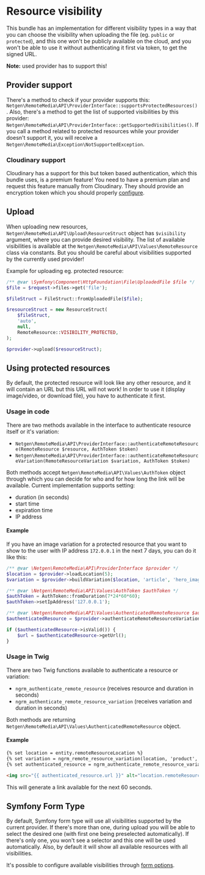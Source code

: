 # Resource visibility

This bundle has an implementation for different visibility types in a way that you can choose the visibility when uploading the file (eg. `public` or `protected`), and this one won't be publicly available on the cloud, and you won't be able to use it without authenticating it first via token, to get the signed URL.

**Note:** used provider has to support this!

## Provider support

There's a method to check if your provider supports this: `Netgen\RemoteMedia\API\ProviderInterface::supportsProtectedResources()`. Also, there's a method to get the list of supported visibilities by this provider: `Netgen\RemoteMedia\API\ProviderInterface::getSupportedVisibilities()`. If you call a method related to protected resources while your provider doesn't support it, you will receive a `Netgen\RemoteMedia\Exception\NotSupportedException`.

### Cloudinary support

Cloudinary has a support for this but token based authentication, which this bundle uses, is a premium feature! You need to have a premium plan and request this feature manually from Cloudinary. They should provide an encryption token which you should properly [configure](INSTALL.md##auth-token-for-protected-resources-cloudinary-premium).

## Upload

When uploading new resources, `Netgen\RemoteMedia\API\Upload\ResourceStruct` object has `$visibility` argument, where you can provide desired visibility. The list of available visibilities is available at the `Netgen\RemoteMedia\API\Values\RemoteResource` class via constants. But you should be careful about visibilities supported by the currently used provider!

Example for uploading eg. protected resource:

```php
/** @var \Symfony\Component\HttpFoundation\File\UploadedFile $file */
$file = $request->files->get('file');

$fileStruct = FileStruct::fromUploadedFile($file);

$resourceStruct = new ResourceStruct(
    $fileStruct,
    'auto',
    null,
    RemoteResource::VISIBILITY_PROTECTED,
);

$provider->upload($resourceStruct);
```

## Using protected resources

By default, the protected resource will look like any other resource, and it will contain an URL but this URL will not work! In order to use it (display image/video, or download file), you have to authenticate it first.

### Usage in code

There are two methods available in the interface to authenticate resource itself or it's variation:

* `Netgen\RemoteMedia\API\ProviderInterface::authenticateRemoteResource(RemoteResource $resource, AuthToken $token)`
* `Netgen\RemoteMedia\API\ProviderInterface::authenticateRemoteResourceVariation(RemoteResourceVariation $variation, AuthToken $token)`

Both methods accept `Netgen\RemoteMedia\API\Values\AuthToken` object through which you can decide for who and for how long the link will be available. Current implementation supports setting:

* duration (in seconds)
* start time
* expiration time
* IP address

#### Example

If you have an image variation for a protected resource that you want to show to the user with IP address `172.0.0.1` in the next 7 days, you can do it like this:

```php
/** @var \Netgen\RemoteMedia\API\ProviderInterface $provider */
$location = $provider->loadLocation(5);
$variation = $provider->buildVariation($location, 'article', 'hero_image');

/** @var \Netgen\RemoteMedia\API\Values\AuthToken $authToken */
$authToken = AuthToken::fromDuration(7*24*60*60);
$authToken->setIpAddress('127.0.0.1');

/** @var \Netgen\RemoteMedia\API\Values\AuthenticatedRemoteResource $authenticatedResource */
$authenticatedResource = $provider->authenticateRemoteResourceVariation($variation, $authToken);

if ($authenticatedResource->isValid()) {
    $url = $authenticatedResource->getUrl();
}
```

### Usage in Twig

There are two Twig functions available to authenticate a resource or variation:

* `ngrm_authenticate_remote_resource` (receives resource and duration in seconds)
* `ngrm_authenticate_remote_resource_variation` (receives variation and duration in seconds)

Both methods are returning `Netgen\RemoteMedia\API\Values\AuthenticatedRemoteResource` object.

#### Example

```html
{% set location = entity.remoteResourceLocation %}
{% set variation = ngrm_remote_resource_variation(location, 'product', 'cover') %}
{% set authenticated_resource = ngrm_authenticate_remote_resource_variation(variation, 60) %}

<img src="{{ authenticated_resource.url }}" alt="location.remoteResource.altText"/>
```

This will generate a link available for the next 60 seconds.

## Symfony Form Type

By default, Symfony form type will use all visibilities supported by the current provider. If there's more than one, during upload you will be able to select the desired one (with first one being preselected automatically). If there's only one, you won't see a selector and this one will be used automatically. Also, by default it will show all available resources with all visibilities.

It's possible to configure available visibilities through [form options](FORM.md#allowed_visibilities).
